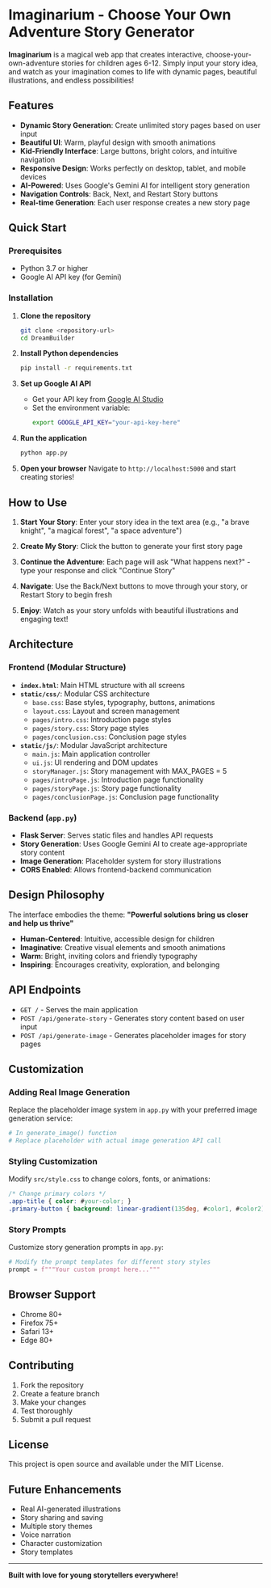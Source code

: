 # Imaginarium - Choose Your Own Adventure Story Generator

**Imaginarium** is a magical web app that creates interactive, choose-your-own-adventure stories for children ages 6-12. Simply input your story idea, and watch as your imagination comes to life with dynamic pages, beautiful illustrations, and endless possibilities!

## Features

- **Dynamic Story Generation**: Create unlimited story pages based on user input
- **Beautiful UI**: Warm, playful design with smooth animations
- **Kid-Friendly Interface**: Large buttons, bright colors, and intuitive navigation
- **Responsive Design**: Works perfectly on desktop, tablet, and mobile devices
- **AI-Powered**: Uses Google's Gemini AI for intelligent story generation
- **Navigation Controls**: Back, Next, and Restart Story buttons
- **Real-time Generation**: Each user response creates a new story page

## Quick Start

### Prerequisites
- Python 3.7 or higher
- Google AI API key (for Gemini)

### Installation

1. **Clone the repository**
   ```bash
   git clone <repository-url>
   cd DreamBuilder
   ```

2. **Install Python dependencies**
   ```bash
   pip install -r requirements.txt
   ```

3. **Set up Google AI API**
   - Get your API key from [Google AI Studio](https://makersuite.google.com/app/apikey)
   - Set the environment variable:
     ```bash
     export GOOGLE_API_KEY="your-api-key-here"
     ```

4. **Run the application**
   ```bash
   python app.py
   ```

5. **Open your browser**
   Navigate to `http://localhost:5000` and start creating stories!

## How to Use

1. **Start Your Story**: Enter your story idea in the text area (e.g., "a brave knight", "a magical forest", "a space adventure")

2. **Create My Story**: Click the button to generate your first story page

3. **Continue the Adventure**: Each page will ask "What happens next?" - type your response and click "Continue Story"

4. **Navigate**: Use the Back/Next buttons to move through your story, or Restart Story to begin fresh

5. **Enjoy**: Watch as your story unfolds with beautiful illustrations and engaging text!

## Architecture

### Frontend (Modular Structure)
- **`index.html`**: Main HTML structure with all screens
- **`static/css/`**: Modular CSS architecture
  - `base.css`: Base styles, typography, buttons, animations
  - `layout.css`: Layout and screen management
  - `pages/intro.css`: Introduction page styles
  - `pages/story.css`: Story page styles  
  - `pages/conclusion.css`: Conclusion page styles
- **`static/js/`**: Modular JavaScript architecture
  - `main.js`: Main application controller
  - `ui.js`: UI rendering and DOM updates
  - `storyManager.js`: Story management with MAX_PAGES = 5
  - `pages/introPage.js`: Introduction page functionality
  - `pages/storyPage.js`: Story page functionality
  - `pages/conclusionPage.js`: Conclusion page functionality

### Backend (`app.py`)
- **Flask Server**: Serves static files and handles API requests
- **Story Generation**: Uses Google Gemini AI to create age-appropriate story content
- **Image Generation**: Placeholder system for story illustrations
- **CORS Enabled**: Allows frontend-backend communication

## Design Philosophy

The interface embodies the theme: **"Powerful solutions bring us closer and help us thrive"**

- **Human-Centered**: Intuitive, accessible design for children
- **Imaginative**: Creative visual elements and smooth animations
- **Warm**: Bright, inviting colors and friendly typography
- **Inspiring**: Encourages creativity, exploration, and belonging

## API Endpoints

- `GET /` - Serves the main application
- `POST /api/generate-story` - Generates story content based on user input
- `POST /api/generate-image` - Generates placeholder images for story pages

## Customization

### Adding Real Image Generation
Replace the placeholder image system in `app.py` with your preferred image generation service:

```python
# In generate_image() function
# Replace placeholder with actual image generation API call
```

### Styling Customization
Modify `src/style.css` to change colors, fonts, or animations:

```css
/* Change primary colors */
.app-title { color: #your-color; }
.primary-button { background: linear-gradient(135deg, #color1, #color2); }
```

### Story Prompts
Customize story generation prompts in `app.py`:

```python
# Modify the prompt templates for different story styles
prompt = f"""Your custom prompt here..."""
```

## Browser Support

- Chrome 80+
- Firefox 75+
- Safari 13+
- Edge 80+

## Contributing

1. Fork the repository
2. Create a feature branch
3. Make your changes
4. Test thoroughly
5. Submit a pull request

## License

This project is open source and available under the MIT License.

## Future Enhancements

- Real AI-generated illustrations
- Story sharing and saving
- Multiple story themes
- Voice narration
- Character customization
- Story templates

---

**Built with love for young storytellers everywhere!**